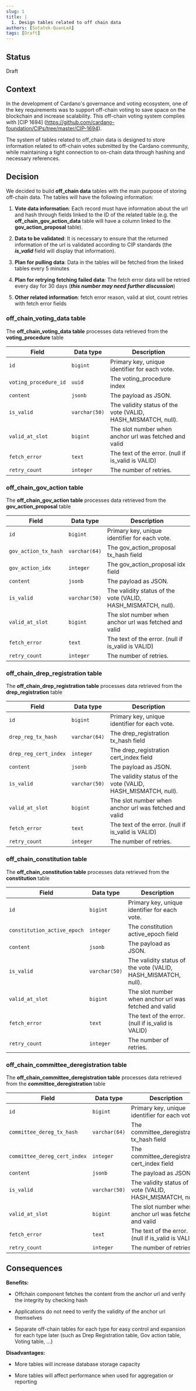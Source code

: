 ```yaml
---
slug: 1
title: |
  1. Design tables related to off chain data
authors: [Sotatek-QuanLeA]
tags: [Draft]
---
```


## Status

Draft

## Context

In the development of Cardano's governance and voting ecosystem, one of the key requirements was to support off-chain voting to save space on the blockchain and increase scalability. This off-chain voting system complies with [CIP 1694] (https://github.com/cardano-foundation/CIPs/tree/master/CIP-1694).

The system of tables related to off_chain data is designed to store information related to off-chain votes submitted by the Cardano community, while maintaining a tight connection to on-chain data through hashing and necessary references.

## Decision

We decided to build **off_chain data** tables with the main purpose of storing off-chain data. The tables will have the following information:

1. **Vote data information**: Each record must have information about the url and hash through fields linked to the ID of the related table (e.g. the **off_chain_gov_action_data** table will have a column linked to the **gov_action_proposal** table).

2. **Data to be validated**: It is necessary to ensure that the returned information of the url is validated according to CIP standards (the ***is_valid*** field will display that information).

3. **Plan for pulling data**: Data in the tables will be fetched from the linked tables every 5 minutes

4. **Plan for retrying fetching failed data**: The fetch error data will be retried every day for 30 days (***this number may need further discussion***)

5. **Other related information**: fetch error reason, valid at slot, count retries with fetch error fields

### off_chain_voting_data table

The **off_chain_voting_data table** processes data retrieved from the **voting_procedure** table

| Field                 | Data type     | Description                                                   |
| --------------------- | ------------- | ------------------------------------------------------------- |
| `id`                  | `bigint`      | Primary key, unique identifier for each vote.                 |
| `voting_procedure_id` | `uuid`        | The voting_procedure index                                    |
| `content`             | `jsonb`       | The payload as JSON.                                          |
| `is_valid`            | `varchar(50)` | The validity status of the vote (VALID, HASH_MISMATCH, null). |
| `valid_at_slot`       | `bigint`      | The slot number when anchor url was fetched and valid         |
| `fetch_error`         | `text`        | The text of the error. (null if is_valid is VALID)            |
| `retry_count`         | `integer`     | The number of retries.                                        |

### off_chain_gov_action table

The **off_chain_gov_action table** processes data retrieved from the **gov_action_proposal** table

| Field                | Data type     | Description                                                   |
| -------------------- | ------------- | ------------------------------------------------------------- |
| `id`                 | `bigint`      | Primary key, unique identifier for each vote.                 |
| `gov_action_tx_hash` | `varchar(64)` | The gov_action_proposal tx_hash field                         |
| `gov_action_idx`     | `integer`     | The gov_action_proposal idx field                             |
| `content`            | `jsonb`       | The payload as JSON.                                          |
| `is_valid`           | `varchar(50)` | The validity status of the vote (VALID, HASH_MISMATCH, null). |
| `valid_at_slot`      | `bigint`      | The slot number when anchor url was fetched and valid         |
| `fetch_error`        | `text`        | The text of the error. (null if is_valid is VALID)            |
| `retry_count`        | `integer`     | The number of retries.                                        |

### off_chain_drep_registration table

The **off_chain_drep_registration table** processes data retrieved from the **drep_registration** table

| Field                 | Data type     | Description                                                   |
| --------------------- | ------------- | ------------------------------------------------------------- |
| `id`                  | `bigint`      | Primary key, unique identifier for each vote.                 |
| `drep_reg_tx_hash`    | `varchar(64)` | The drep_registration tx_hash field                           |
| `drep_reg_cert_index` | `integer`     | The drep_registration cert_index field                        |
| `content`             | `jsonb`       | The payload as JSON.                                          |
| `is_valid`            | `varchar(50)` | The validity status of the vote (VALID, HASH_MISMATCH, null). |
| `valid_at_slot`       | `bigint`      | The slot number when anchor url was fetched and valid         |
| `fetch_error`         | `text`        | The text of the error. (null if is_valid is VALID)            |
| `retry_count`         | `integer`     | The number of retries.                                        |

### off_chain_constitution table

The **off_chain_constitution table** processes data retrieved from the **constitution** table

| Field                       | Data type     | Description                                                   |
| --------------------------- | ------------- | ------------------------------------------------------------- |
| `id`                        | `bigint`      | Primary key, unique identifier for each vote.                 |
| `constitution_active_epoch` | `integer`     | The constitution active_epoch field                           |
| `content`                   | `jsonb`       | The payload as JSON.                                          |
| `is_valid`                  | `varchar(50)` | The validity status of the vote (VALID, HASH_MISMATCH, null). |
| `valid_at_slot`             | `bigint`      | The slot number when anchor url was fetched and valid         |
| `fetch_error`               | `text`        | The text of the error. (null if is_valid is VALID)            |
| `retry_count`               | `integer`     | The number of retries.                                        |

### off_chain_committee_deregistration table

The **off_chain_committee_deregistration table** processes data retrieved from the **committee_deregistration** table

| Field                        | Data type     | Description                                                   |
| ---------------------------- | ------------- | ------------------------------------------------------------- |
| `id`                         | `bigint`      | Primary key, unique identifier for each vote.                 |
| `committee_dereg_tx_hash`    | `varchar(64)` | The committee_deregistration tx_hash field                    |
| `committee_dereg_cert_index` | `integer`     | The committee_deregistration cert_index field                 |
| `content`                    | `jsonb`       | The payload as JSON.                                          |
| `is_valid`                   | `varchar(50)` | The validity status of the vote (VALID, HASH_MISMATCH, null). |
| `valid_at_slot`              | `bigint`      | The slot number when anchor url was fetched and valid         |
| `fetch_error`                | `text`        | The text of the error. (null if is_valid is VALID)            |
| `retry_count`                | `integer`     | The number of retries.                                        |

## Consequences

**Benefits:**
- Offchain component fetches the content from the anchor url and verify the integrity by checking hash

- Applications do not need to verify the validity of the anchor url themselves

- Separate off-chain tables for each type for easy control and expansion for each type later (such as Drep Registration table, Gov action table, Voting table, ...)

**Disadvantages:**
- More tables will increase database storage capacity

- More tables will affect performance when used for aggregation or reporting
